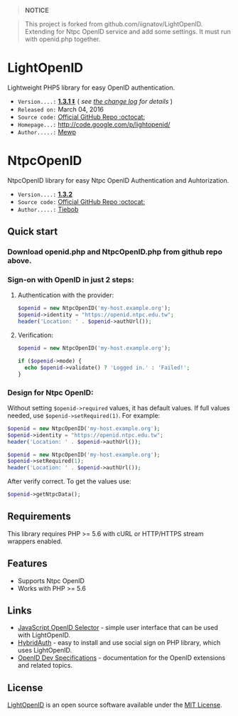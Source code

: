 > **NOTICE**

> This project is forked from github.com/iignatov/LightOpenID. Extending for Ntpc OpenID service and add some settings. It must run with openid.php together.

# LightOpenID

Lightweight PHP5 library for easy OpenID authentication.

- `Version....:` [**1.3.1** :arrow_double_down:][1]
  ( _see [the change log][2] for details_ )
- `Released on:` March 04, 2016
- `Source code:` [Official GitHub Repo :octocat:][3]
- `Homepage...:` http://code.google.com/p/lightopenid/
- `Author.....:` [Mewp][4]

# NtpcOpenID

NtpcOpenID library for easy Ntpc OpenID Authentication and Auhtorization.

- `Version....:` [**1.3.2**][5]
- `Source code:` [Official GitHub Repo :octocat:][6]
- `Author.....:` [Tiebob][7]

[1]: https://github.com/iignatov/LightOpenID/archive/master.zip
[2]: https://github.com/iignatov/LightOpenID/blob/master/CHANGELOG.md
[3]: https://github.com/Mewp/lightopenid
[4]: https://github.com/Mewp
[5]: https://github.com/Tiebob/LightOpenID/archive/master.zip
[6]: https://github.com/Tiebob/LightOpenID
[7]: https://github.com/Tiebob

## Quick start

### Download openid.php and NtpcOpenID.php from github repo above.

### Sign-on with OpenID in just 2 steps:

1. Authentication with the provider:

   ```php
   $openid = new NtpcOpenID('my-host.example.org');
   $openid->identity = "https://openid.ntpc.edu.tw";
   header('Location: ' . $openid->authUrl());
   ```

2. Verification:

   ```php
   $openid = new NtpcOpenID('my-host.example.org');

   if ($openid->mode) {
     echo $openid->validate() ? 'Logged in.' : 'Failed!';
   }
   ```

### Design for Ntpc OpenID:

Without setting `$openid->required` values, it has default values. If full values needed, use `$openid->setRequired(1)`. For example:

```php
$openid = new NtpcOpenID('my-host.example.org');
$openid->identity = "https://openid.ntpc.edu.tw";
header('Location: ' . $openid->authUrl());
```

```php
$openid = new NtpcOpenID('my-host.example.org');
$openid->setRequired(1);
header('Location: ' . $openid->authUrl());
```

After verify correct. To get the values use:

```php
$openid->getNtpcData();
```

## Requirements

This library requires PHP >= 5.6 with cURL or HTTP/HTTPS stream wrappers enabled.

## Features

- Supports Ntpc OpenID
- Works with PHP >= 5.6

## Links

- [JavaScript OpenID Selector](http://code.google.com/p/openid-selector/) -
  simple user interface that can be used with LightOpenID.
- [HybridAuth](http://hybridauth.sourceforge.net/) -
  easy to install and use social sign on PHP library, which uses LightOpenID.
- [OpenID Dev Specifications](http://openid.net/developers/specs/) -
  documentation for the OpenID extensions and related topics.

## License

[LightOpenID](http://github.com/iignatov/LightOpenID)
is an open source software available under the
[MIT License](http://opensource.org/licenses/mit-license.php).
